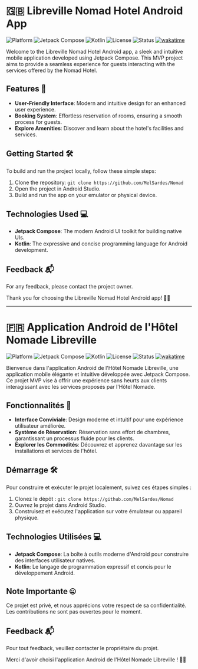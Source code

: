 # 🇬🇧 Libreville Nomad Hotel Android App

![Platform](https://img.shields.io/badge/platform-Android-brightgreen)
![Jetpack Compose](https://img.shields.io/badge/Jetpack%20Compose-1.0.0-blue)
![Kotlin](https://img.shields.io/badge/Kotlin-1.5.31-orange)
![License](https://img.shields.io/badge/license-proprietary-lightgrey)
![Status](https://img.shields.io/badge/status-Private-important)
[![wakatime](https://wakatime.com/badge/user/65b36704-9e7f-4153-bdd9-b303a461e0a0/project/018c81a7-8a4e-45a6-bfa0-60f2bcc3193f.svg)](https://wakatime.com/badge/user/65b36704-9e7f-4153-bdd9-b303a461e0a0/project/018c81a7-8a4e-45a6-bfa0-60f2bcc3193f)

Welcome to the Libreville Nomad Hotel Android app, a sleek and intuitive mobile application developed using Jetpack Compose. This MVP project aims to provide a seamless experience for guests interacting with the services offered by the Nomad Hotel.

## Features 🚀

- **User-Friendly Interface**: Modern and intuitive design for an enhanced user experience.
- **Booking System**: Effortless reservation of rooms, ensuring a smooth process for guests.
- **Explore Amenities**: Discover and learn about the hotel's facilities and services.

## Getting Started 🛠️

To build and run the project locally, follow these simple steps:

1. Clone the repository: `git clone https://github.com/MelSardes/Nomad`
2. Open the project in Android Studio.
3. Build and run the app on your emulator or physical device.

## Technologies Used 💻

- **Jetpack Compose**: The modern Android UI toolkit for building native UIs.
- **Kotlin**: The expressive and concise programming language for Android development.

## Feedback 📬

For any feedback, please contact the project owner.

Thank you for choosing the Libreville Nomad Hotel Android app! 🏨📱


---


# 🇫🇷 Application Android de l'Hôtel Nomade Libreville

![Platform](https://img.shields.io/badge/platform-Android-brightgreen)
![Jetpack Compose](https://img.shields.io/badge/Jetpack%20Compose-1.0.0-blue)
![Kotlin](https://img.shields.io/badge/Kotlin-1.5.31-orange)
![License](https://img.shields.io/badge/license-proprietary-lightgrey)
![Status](https://img.shields.io/badge/status-Priv%C3%A9-important)
[![wakatime](https://wakatime.com/badge/user/65b36704-9e7f-4153-bdd9-b303a461e0a0/project/018c81a7-8a4e-45a6-bfa0-60f2bcc3193f.svg)](https://wakatime.com/badge/user/65b36704-9e7f-4153-bdd9-b303a461e0a0/project/018c81a7-8a4e-45a6-bfa0-60f2bcc3193f)

Bienvenue dans l'application Android de l'Hôtel Nomade Libreville, une application mobile élégante et intuitive développée avec Jetpack Compose. Ce projet MVP vise à offrir une expérience sans heurts aux clients interagissant avec les services proposés par l'Hôtel Nomade.

## Fonctionnalités 🚀

- **Interface Conviviale**: Design moderne et intuitif pour une expérience utilisateur améliorée.
- **Système de Réservation**: Réservation sans effort de chambres, garantissant un processus fluide pour les clients.
- **Explorer les Commodités**: Découvrez et apprenez davantage sur les installations et services de l'hôtel.

## Démarrage 🛠️

Pour construire et exécuter le projet localement, suivez ces étapes simples :

1. Clonez le dépôt : `git clone https://github.com/MelSardes/Nomad`
2. Ouvrez le projet dans Android Studio.
3. Construisez et exécutez l'application sur votre émulateur ou appareil physique.

## Technologies Utilisées 💻

- **Jetpack Compose**: La boîte à outils moderne d'Android pour construire des interfaces utilisateur natives.
- **Kotlin**: Le langage de programmation expressif et concis pour le développement Android.

## Note Importante 🤐

Ce projet est privé, et nous apprécions votre respect de sa confidentialité. Les contributions ne sont pas ouvertes pour le moment.

## Feedback 📬

Pour tout feedback, veuillez contacter le propriétaire du projet.

Merci d'avoir choisi l'application Android de l'Hôtel Nomade Libreville ! 🏨📱

